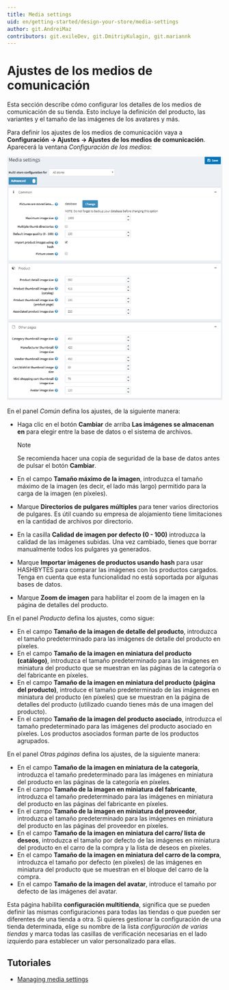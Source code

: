 ```yaml
---
title: Media settings
uid: en/getting-started/design-your-store/media-settings
author: git.AndreiMaz
contributors: git.exileDev, git.DmitriyKulagin, git.mariannk
---
```


# Ajustes de los medios de comunicación

Esta sección describe cómo configurar los detalles de los medios de comunicación de su tienda. Esto incluye la definición del producto, las variantes y el tamaño de las imágenes de los avatares y más.

Para definir los ajustes de los medios de comunicación vaya a **Configuración → Ajustes → Ajustes de los medios de comunicación**. Aparecerá la ventana *Configuración de los medios*:

![p1](_static/media-settings/media_sett_1.png)

En el panel *Común* defina los ajustes, de la siguiente manera:
- Haga clic en el botón **Cambiar** de arriba **Las imágenes se almacenan en** para elegir entre la base de datos o el sistema de archivos.

  > [!NOTE]
  > 
  > Se recomienda hacer una copia de seguridad de la base de datos antes de pulsar el botón **Cambiar**.
- En el campo **Tamaño máximo de la imagen**, introduzca el tamaño máximo de la imagen (es decir, el lado más largo) permitido para la carga de la imagen (en píxeles).
- Marque **Directorios de pulgares múltiples** para tener varios directorios de pulgares. Es útil cuando su empresa de alojamiento tiene limitaciones en la cantidad de archivos por directorio.
- En la casilla **Calidad de imagen por defecto (0 - 100)** introduzca la calidad de las imágenes subidas. Una vez cambiado, tienes que borrar manualmente todos los pulgares ya generados.
- Marque **Importar imágenes de productos usando hash** para usar HASHBYTES para comparar las imágenes con los productos cargados. Tenga en cuenta que esta funcionalidad no está soportada por algunas bases de datos.
- Marque **Zoom de imagen** para habilitar el zoom de la imagen en la página de detalles del producto.

En el panel *Producto* defina los ajustes, como sigue:
- En el campo **Tamaño de la imagen de detalle del producto**, introduzca el tamaño predeterminado para las imágenes de detalle del producto en píxeles.
- En el campo **Tamaño de la imagen en miniatura del producto (catálogo)**, introduzca el tamaño predeterminado para las imágenes en miniatura del producto que se muestran en las páginas de la categoría o del fabricante en píxeles.
- En el campo **Tamaño de la imagen en miniatura del producto (página del producto)**, introduce el tamaño predeterminado de las imágenes en miniatura del producto (en píxeles) que se muestran en la página de detalles del producto (utilizado cuando tienes más de una imagen del producto).
- En el campo **Tamaño de la imagen del producto asociado**, introduzca el tamaño predeterminado para las imágenes del producto asociado en píxeles. Los productos asociados forman parte de los productos agrupados.

En el panel *Otras páginas* defina los ajustes, de la siguiente manera:
- En el campo **Tamaño de la imagen en miniatura de la categoría**, introduzca el tamaño predeterminado para las imágenes en miniatura del producto en las páginas de la categoría en píxeles.
- En el campo **Tamaño de la imagen en miniatura del fabricante**, introduzca el tamaño predeterminado para las imágenes en miniatura del producto en las páginas del fabricante en píxeles.
- En el campo **Tamaño de la imagen en miniatura del proveedor**, introduzca el tamaño predeterminado para las imágenes en miniatura del producto en las páginas del proveedor en píxeles.
- En el campo **Tamaño de la imagen en miniatura del carro/ lista de deseos**, introduzca el tamaño por defecto de las imágenes en miniatura del producto en el carro de la compra y la lista de deseos en píxeles.
- En el campo **Tamaño de la imagen en miniatura del carro de la compra**, introduzca el tamaño por defecto (en píxeles) de las imágenes en miniatura del producto que se muestran en el bloque del carro de la compra.
- En el campo **Tamaño de la imagen del avatar**, introduce el tamaño por defecto de las imágenes del avatar.

Esta página habilita **configuración multitienda**, significa que se pueden definir las mismas configuraciones para todas las tiendas o que pueden ser diferentes de una tienda a otra. Si quieres gestionar la configuración de una tienda determinada, elige su nombre de la lista *configuración de varias tiendas* y marca todas las casillas de verificación necesarias en el lado izquierdo para establecer un valor personalizado para ellas.

## Tutoriales

- [Managing media settings](https://www.youtube.com/watch?v=3JS4Zj4TBwQ)
